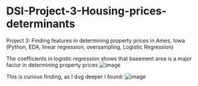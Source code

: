 # DSI-Project-3-Housing-prices-determinants

Project 3: Finding features in determining property prices in Ames, Iowa
	(Python, EDA, linear regression, oversampling, Logistic Regression)

The coefficients in logistic regression shows that basement area is a major factor in determining property prices
![image](https://user-images.githubusercontent.com/38799777/167052060-6f7d43d0-4f0b-44cd-8f14-17707595270b.png)

This is curious finding, as I dug deeper I found:
![image](https://user-images.githubusercontent.com/38799777/167052159-1255af36-d097-48bd-bb6f-a359b64ed0cb.png)

